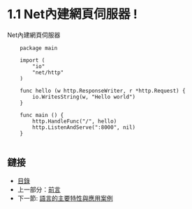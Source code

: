 # 1.1 Net內建網頁伺服器 ! 

Net內建網頁伺服器

```
    package main
    
    import (
        "io"
        "net/http"
    )

    func hello (w http.ResponseWriter, r *http.Request) {
        io.WritesString(w, "Hello world")
    }

    func main () {
        http.HandleFunc("/", hello)
        http.ListenAndServe(":8000", nil)
    }
    
```

<!--
### 時間軸：

- 2007 年 9 月 21 日：雛形設計
- 2009 年 11 月 10日：首次公開發佈
- 2010 年 1 月 8 日：當選 2009 年年度語言
- 2010 年 5 月：Google投入使用-->

## 鏈接

- [目錄](directory.md)
- 上一部分：[前言](preface.md)
- 下一節: [語言的主要特性與應用案例](01.2.md)

